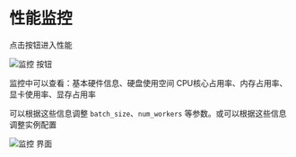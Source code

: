 # 性能监控

点击按钮进入性能

![监控 按钮](/guide/usage/instances/monitor1.webp)

监控中可以查看：基本硬件信息、硬盘使用空间 CPU核心占用率、内存占用率、显卡使用率、显存占用率

可以根据这些信息调整 `batch_size`、`num_workers` 等参数。或可以根据这些信息调整实例配置

![监控 界面](/guide/usage/instances/monitor2.webp)